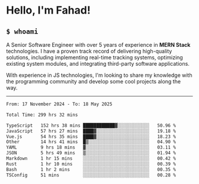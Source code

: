 <h1>Hello, I'm Fahad!</h1>

<h2><code>$ whoami</code></h2>

A Senior Software Engineer with over 5 years of experience in **MERN Stack** technologies. I have a proven track record of delivering high-quality solutions, including implementing real-time tracking systems, optimizing existing system modules, and integrating third-party software applications.

With experience in JS technologies, I'm looking to share my knowledge with the programming community and develop some cool projects along the way.

---

<!--START_SECTION:waka-->

```txt
From: 17 November 2024 - To: 18 May 2025

Total Time: 299 hrs 32 mins

TypeScript   152 hrs 38 mins ████████████▓░░░░░░░░░░░░   50.96 %
JavaScript   57 hrs 27 mins  ████▓░░░░░░░░░░░░░░░░░░░░   19.18 %
Vue.js       54 hrs 35 mins  ████▓░░░░░░░░░░░░░░░░░░░░   18.23 %
Other        14 hrs 41 mins  █▒░░░░░░░░░░░░░░░░░░░░░░░   04.90 %
YAML         9 hrs 18 mins   ▓░░░░░░░░░░░░░░░░░░░░░░░░   03.11 %
JSON         5 hrs 49 mins   ▒░░░░░░░░░░░░░░░░░░░░░░░░   01.94 %
Markdown     1 hr 15 mins    ░░░░░░░░░░░░░░░░░░░░░░░░░   00.42 %
Rust         1 hr 10 mins    ░░░░░░░░░░░░░░░░░░░░░░░░░   00.39 %
Bash         1 hr 2 mins     ░░░░░░░░░░░░░░░░░░░░░░░░░   00.35 %
TSConfig     51 mins         ░░░░░░░░░░░░░░░░░░░░░░░░░   00.28 %
```

<!--END_SECTION:waka-->

<!--
**heyFahad/heyFahad** is a ✨ _special_ ✨ repository because its `README.md` (this file) appears on your GitHub profile.

Here are some ideas to get you started:

- 🔭 I’m currently working on ...
- 🌱 I’m currently learning ...
- 👯 I’m looking to collaborate on ...
- 🤔 I’m looking for help with ...
- 💬 Ask me about ...
- 📫 How to reach me: ...
- 😄 Pronouns: ...
- ⚡ Fun fact: ...
-->
